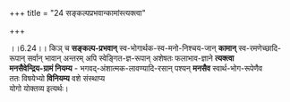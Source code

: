 +++
title = "24 सङ्कल्पप्रभवान्कामांस्त्यक्त्वा"

+++
  
  
।।6.24।। किञ् च **सङ्कल्प-प्रभवान्** स्व-भोगार्थक-स्व-मनो-निश्चय-जान् **कामान्** स्व-रमणेच्छादि-रूपान् सर्वान् भावान् अन्तरम् अपि स्वेङ्गित-ज्ञ-रूपान् अशेषतः फलाभाव-ज्ञाने **त्यक्त्वा**  
**मनसैवेन्द्रिय-ग्रामं नियम्य** - भगवद्-अंशात्मक-लावण्यादि-रसान् पश्यन् **मनसैव** स्वार्थ-भोग-रूपेणैव  
ततः विषयेभ्यो **विनियम्य** वशे संस्थाप्य  
योगो योक्तव्य इत्यर्थः।  
  
